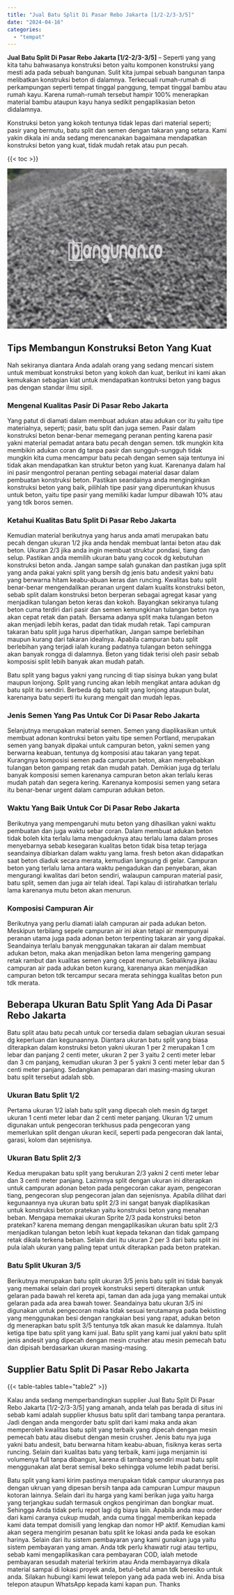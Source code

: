 ```yaml
---
title: "Jual Batu Split Di Pasar Rebo Jakarta [1/2-2/3-3/5]"
date: "2024-04-16"
categories: 
  - "tempat"
---
```


**Jual Batu Split Di Pasar Rebo Jakarta \[1/2-2/3-3/5\]** – Seperti yang yang kita tahu bahwasanya konstruksi beton yaitu komponen konstruksi yang mesti ada pada sebuah bangunan. Sulit kita jumpai sebuah bangunan tanpa melibatkan konstruksi beton di dalamnya. Terkecuali rumah-rumah di perkampungan seperti tempat tinggal panggung, tempat tinggal bambu atau rumah kayu. Karena rumah-rumah tersebut hampir 100% menerapkan material bambu ataupun kayu hanya sedikit pengaplikasian beton didalamnya.

Konstruksi beton yang kokoh tentunya tidak lepas dari material seperti; pasir yang bermutu, batu split dan semen dengan takaran yang setara. Kami yakin dikala ini anda sedang merencanakan bagaimana mendapatkan konstruksi beton yang kuat, tidak mudah retak atau pun pecah.

{{< toc >}}

![Jual Batu Split Di Pasar Rebo Jakarta [1/2-2/3-3/5]](/images/jual-batu-split-10.png)

## Tips Membangun Konstruksi Beton Yang Kuat

Nah sekiranya diantara Anda adalah orang yang sedang mencari sistem untuk membuat konstruksi beton yang kokoh dan kuat, berikut ini kami akan kemukakan sebagian kiat untuk mendapatkan kontruksi beton yang bagus pas dengan standar ilmu sipil.

### Mengenal Kualitas Pasir Di Pasar Rebo Jakarta

Yang patut di diamati dalam membuat adukan atau adukan cor itu yaitu tipe materialnya, seperti; pasir, batu split dan juga semen. Pasir dalam konstruksi beton benar-benar memegang peranan penting karena pasir yakni material pemadat antara batu pecah dengan semen. tdk mungkin kita membikin adukan coran dg tanpa pasir dan sungguh-sungguh tidak mungkin kita cuma mencampur batu pecah dengan semen saja tentunya ini tidak akan mendapatkan kan struktur beton yang kuat. Karenanya dalam hal ini pasir mengontrol peranan penting sebagai material dasar dalam pembuatan konstruksi beton. Pastikan seandainya anda menginginkan konstruksi beton yang baik, pilihlah tipe pasir yang diperuntukan khusus untuk beton, yaitu tipe pasir yang memiliki kadar lumpur dibawah 10% atau yang tdk boros semen.

### Ketahui Kualitas Batu Split Di Pasar Rebo Jakarta

Kemudian material berikutnya yang harus anda amati merupakan batu pecah dengan ukuran 1/2 jika anda hendak membuat lantai beton atau dak beton. Ukuran 2/3 jika anda ingin membuat struktur pondasi, tiang dan selup. Pastikan anda memilih ukuran batu yang cocok dg kebutuhan konstruksi beton anda. Jangan sampe salah gunakan dan pastikan juga split yang anda pakai yakni split yang bersih dg jenis batu andesit yakni batu yang berwarna hitam keabu-abuan keras dan runcing. Kwalitas batu split benar-benar mengendalikan peranan urgent dalam kualits konstruksi beton, sebab split dalam konstruksi beton berperan sebagai agregat kasar yang menjadikan tulangan beton keras dan kokoh. Bayangkan sekiranya tulang beton cuma terdiri dari pasir dan semen kemungkinan tulangan beton nya akan cepat retak dan patah. Bersama adanya split maka tulangan beton akan menjadi lebih keras, padat dan tidak mudah retak. Tapi campuran takaran batu split juga harus diperhatikan, Jangan sampe berlebihan maupun kurang dari takaran idealnya. Apabila campuran batu split berlebihan yang terjadi ialah kurang padatnya tulangan beton sehingga akan banyak rongga di dalamnya. Beton yang tidak terisi oleh pasir sebab komposisi split lebih banyak akan mudah patah.

Batu split yang bagus yakni yang runcing di tiap sisinya bukan yang bulat maupun lonjong. Split yang runcing akan lebih mengikat antara adukan dg batu split itu sendiri. Berbeda dg batu split yang lonjong ataupun bulat, karenanya batu seperti itu kurang mengait dan mudah lepas.

### Jenis Semen Yang Pas Untuk Cor Di Pasar Rebo Jakarta

Selanjutnya merupakan material semen. Semen yang diaplikasikan untuk membuat adonan kontruksi beton yaitu tipe semen Portland, merupakan semen yang banyak dipakai untuk campuran beton, yakni semen yang berwarna keabuan, tentunya dg komposisi atau takaran yang tepat. Kurangnya komposisi semen pada campuran beton, akan menyebabkan tulangan beton gampang retak dan mudah patah. Demikian juga dg terlalu banyak komposisi semen karenanya campuran beton akan terlalu keras mudah patah dan segera kering. Karenanya komposisi semen yang setara itu benar-benar urgent dalam campuran adukan beton.

### Waktu Yang Baik Untuk Cor Di Pasar Rebo Jakarta

Berikutnya yang mempengaruhi mutu beton yang dihasilkan yakni waktu pembuatan dan juga waktu sebar coran. Dalam membuat adukan beton tidak boleh kita terlalu lama mengaduknya atau terlalu lama dalam proses menyebarnya sebab kesegaran kualitas beton tidak bisa tetap terjaga seandainya dibiarkan dalam waktu yang lama. fresh beton akan didapatkan saat beton diaduk secara merata, kemudian langsung di gelar. Campuran beton yang terlalu lama antara waktu pengadukan dan penyebaran, akan mengurangi kwalitas dari beton sendiri, walaupun campuran material pasir, batu split, semen dan juga air telah ideal. Tapi kalau di istirahatkan terlalu lama karenanya mutu beton akan menurun.

### Komposisi Campuran Air

Berikutnya yang perlu diamati ialah campuran air pada adukan beton. Meskipun terbilang sepele campuran air ini akan tetapi air mempunyai peranan utama juga pada adonan beton terpenting takaran air yang dipakai. Seandainya terlalu banyak menggunakan takaran air dalam membuat adukan beton, maka akan menjadikan beton lama mengering gampang retak rambut dan kualitas semen yang cepat menurun. Sebaliknya jikalau campuran air pada adukan beton kurang, karenanya akan menjadikan campuran beton tdk tercampur secara merata sehingga kualitas beton pun tdk merata.

## Beberapa Ukuran Batu Split Yang Ada Di Pasar Rebo Jakarta

Batu split atau batu pecah untuk cor tersedia dalam sebagian ukuran sesuai dg keperluan dan kegunaannya. Diantara ukuran batu split yang biasa diterapkan dalam konstruksi beton yakni ukuran 1 per 2 merupakan 1 cm lebar dan panjang 2 centi meter, ukuran 2 per 3 yaitu 2 centi meter lebar dan 3 cm panjang, kemudian ukuran 3 per 5 yakni 3 centi meter lebar dan 5 centi meter panjang. Sedangkan pemaparan dari masing-masing ukuran batu split tersebut adalah sbb.

### Ukuran Batu Split 1/2

Pertama ukuran 1/2 ialah batu split yang dipecah oleh mesin dg target ukuran 1 centi meter lebar dan 2 centi meter panjang. Ukuran 1/2 umum digunakan untuk pengecoran terkhusus pada pengecoran yang memerlukan split dengan ukuran kecil, seperti pada pengecoran dak lantai, garasi, kolom dan sejenisnya.

### Ukuran Batu Split 2/3

Kedua merupakan batu split yang berukuran 2/3 yakni 2 centi meter lebar dan 3 centi meter panjang. Lazimnya split dengan ukuran ini diterapkan untuk campuran adonan beton pada pengecoran cakar ayam, pengecoran tiang, pengecoran slup pengecoran jalan dan sejenisnya. Apabila dilihat dari kegunaannya nya ukuran batu split 2/3 ini sangat banyak diaplikasikan untuk konstruksi beton pratekan yaitu konstruksi beton yang menahan beban. Mengapa memakai ukuran Sprite 2/3 pada konstruksi beton pratekan? karena memang dengan mengaplikasikan ukuran batu split 2/3 menjadikan tulangan beton lebih kuat kepada tekanan dan tidak gampang retak dikala terkena beban. Selain dari itu ukuran 2 per 3 dari batu split ini pula ialah ukuran yang paling tepat untuk diterapkan pada beton pratekan.

### Batu Split Ukuran 3/5

Berikutnya merupakan batu split ukuran 3/5 jenis batu split ini tidak banyak yang memakai selain dari proyek konstruksi seperti diterapkan untuk gelaran pada bawah rel kereta api, taman dan ada juga yang memakai untuk gelaran pada ada area bawah tower. Seandainya batu ukuran 3/5 ini digunakan untuk pengecoran maka tidak sesuai terutamanya pada bekisting yang menggunakan besi dengan rangkaian besi yang rapat, adukan beton dg menerapkan batu split 3/5 tentunya tdk akan masuk ke dalamnya. Itulah ketiga tipe batu split yang kami jual. Batu split yang kami jual yakni batu split jenis andesit yang dipecah dengan mesin crusher atau mesin pemecah batu dan dipisah berdasarkan ukuran masing-masing.

## Supplier Batu Split Di Pasar Rebo Jakarta

{{< table-tables table="table2" >}}

Kalau anda sedang memperbandingkan supplier Jual Batu Split Di Pasar Rebo Jakarta \[1/2-2/3-3/5\] yang amanah, anda telah pas berada di situs ini sebab kami adalah supplier khusus batu split dari tambang tanpa perantara. Jadi dengan anda mengorder batu split dari kami maka anda akan memperoleh kwalitas batu split yang terbaik yang dipecah dengan mesin pemecah batu atau disebut dengan mesin crusher. Jenis batu nya juga yakni batu andesit, batu berwarna hitam keabu-abuan, fisiknya keras serta runcing. Selain dari kualitas batu yang terbaik, kami juga menjamin isi volumenya full tanpa dibangun, karena di tambang sendiri muat batu split menggunakan alat berat semisal beko sehingga volume lebih padat berisi.

Batu split yang kami kirim pastinya merupakan tidak campur ukurannya pas dengan ukruan yang dipesan bersih tanpa ada campuran Lumpur maupun kotoran lainnya. Selain dari itu harga yang kami berikan juga yaitu harga yang terjangkau sudah termasuk ongkos pengiriman dan bongkar muat. Sehingga Anda tidak perlu repot lagi dg biaya lain. Apabila anda mau order dari kami caranya cukup mudah, anda cuma tinggal memberikan kepada kami data tempat domisili yang lengkap dan nomor HP aktif. Kemudian kami akan segera mengirim pesanan batu split ke lokasi anda pada ke esokan harinya. Selain dari itu sistem pembayaran yang kami gunakan juga yaitu sistem pembayaran yang aman. Anda tdk perlu khawatir rugi atau tertipu, sebab kami mengaplikasikan cara pembayaran COD, ialah metode pembayaran sesudah material terkirim atau Anda membayarnya dikala material sampai di lokasi proyek anda, betul-betul aman tdk beresiko untuk anda. Silakan hubungi kami lewat telepon yang ada pada web ini. Anda bisa telepon ataupun WhatsApp kepada kami kapan pun. Thanks
